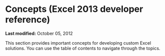 
# Concepts (Excel 2013 developer reference)

 **Last modified:** October 05, 2012

This section provides important concepts for developing custom Excel solutions. You can use the table of contents to navigate through the topics. 
